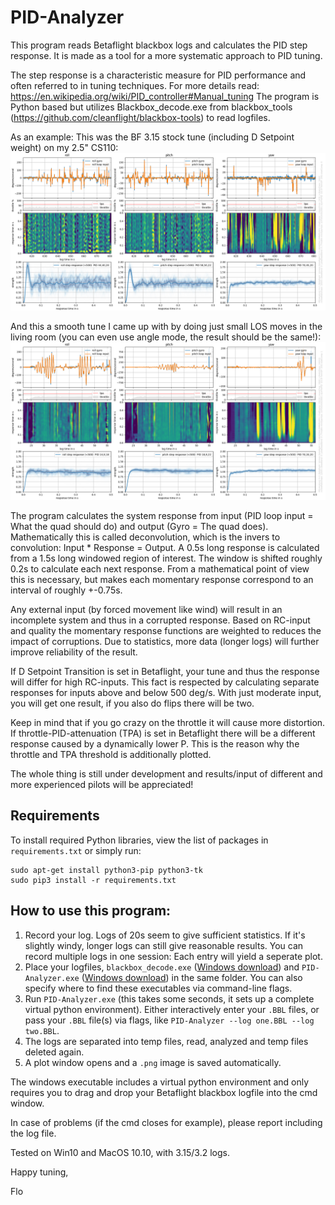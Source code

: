 # PID-Analyzer

This program reads Betaflight blackbox logs and calculates the PID step response. It is made as a tool for a more systematic approach to PID tuning.

The step response is a characteristic measure for PID performance and often referred to in tuning techniques.
For more details read: https://en.wikipedia.org/wiki/PID_controller#Manual_tuning 
The program is Python based but utilizes Blackbox_decode.exe from blackbox_tools (https://github.com/cleanflight/blackbox-tools) to read logfiles.

As an example: 
This was the BF 3.15 stock tune (including D Setpoint weight) on my 2.5" CS110: 
![stock tune](beta_stock_2.5''.png)

And this a smooth tune I came up with by doing just small LOS moves in the living room (you can even use angle mode, the result should be the same!): 
![smooth tune](example_smooth_tune_0.png)

The program calculates the system response from input (PID loop input = What the quad should do) and output (Gyro = The quad does). 
Mathematically this is called deconvolution, which is the invers to convolution: Input * Response = Output. 
A 0.5s long response is calculated from a 1.5s long windowed region of interest. The window is shifted roughly 0.2s to calculate each next response. 
From a mathematical point of view this is necessary, but makes each momentary response correspond to an interval of roughly +-0.75s.
 
Any external input (by forced movement like wind) will result in an incomplete system and thus in a corrupted response. 
Based on RC-input and quality the momentary response functions are weighted to reduces the impact of corruptions. Due to statistics, more data (longer logs) will further improve reliability of the result. 

If D Setpoint Transition is set in Betaflight, your tune and thus the response will differ for high RC-inputs. 
This fact is respected by calculating separate responses for inputs above and below 500 deg/s. With just moderate input, you will get one result, if you also do flips there will be two.

Keep in mind that if you go crazy on the throttle it will cause more distortion.  If throttle-PID-attenuation (TPA) is set in Betaflight there will be a different response caused by a dynamically lower P. 
This is the reason why the throttle and TPA threshold is additionally plotted.

The whole thing is still under development and results/input of different and more experienced pilots will be appreciated!

## Requirements

To install required Python libraries, view the list of packages in `requirements.txt` or simply run:

```
sudo apt-get install python3-pip python3-tk
sudo pip3 install -r requirements.txt
```

## How to use this program:
1. Record your log. Logs of 20s seem to give sufficient statistics. If it's slightly windy, longer logs can still give reasonable results. You can record multiple logs in one session: Each entry will yield a seperate plot.
2. Place your logfiles, `blackbox_decode.exe` ([Windows download](https://github.com/cleanflight/blackbox-tools/releases/download/v0.4.3/blackbox-tools-0.4.3-windows.zip)) and `PID-Analyzer.exe` ([Windows download](http://bit.ly/PID-Analyzer)) in the same folder. You can also specify where to find these executables via command-line flags.
3. Run `PID-Analyzer.exe` (this takes some seconds, it sets up a complete virtual python environment). Either interactively enter your `.BBL` files, or pass your `.BBL` file(s) via flags, like `PID-Analyzer --log one.BBL --log two.BBL`.
4. The logs are separated into temp files, read, analyzed and temp files deleted again.
5. A plot window opens and a `.png` image is saved automatically.

The windows executable includes a virtual python environment and only requires you to drag and drop your Betaflight blackbox logfile into the cmd window.


In case of problems (if the cmd closes for example), please report including the log file.

Tested on Win10 and MacOS 10.10, with 3.15/3.2 logs.



Happy tuning,

Flo

